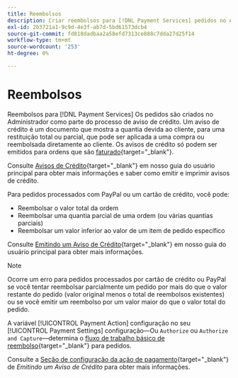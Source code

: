 ```yaml
---
title: Reembolsos
description: Criar reembolsos para [!DNL Payment Services] pedidos no Administrador como parte do processo de aviso de crédito.
exl-id: 2b3721a1-9c9d-4e3f-ab7d-5bd61573dcb4
source-git-commit: fd818dadbaa2a58efd7313ce888c7dda27d25f14
workflow-type: tm+mt
source-wordcount: '253'
ht-degree: 0%

---
```


# Reembolsos

Reembolsos para [!DNL Payment Services] Os pedidos são criados no Administrador como parte do processo de aviso de crédito. Um aviso de crédito é um documento que mostra a quantia devida ao cliente, para uma restituição total ou parcial, que pode ser aplicada a uma compra ou reembolsada diretamente ao cliente. Os avisos de crédito só podem ser emitidos para ordens que são [faturado](https://docs.magento.com/user-guide/sales/invoice-create.html){target="_blank"}.

Consulte [Avisos de Crédito](https://docs.magento.com/user-guide/sales/credit-memos.html){target="_blank"} em nosso guia do usuário principal para obter mais informações e saber como emitir e imprimir avisos de crédito.

Para pedidos processados com PayPal ou um cartão de crédito, você pode:

* Reembolsar o valor total da ordem
* Reembolsar uma quantia parcial de uma ordem (ou várias quantias parciais)
* Reembolsar um valor inferior ao valor de um item de pedido específico

Consulte [Emitindo um Aviso de Crédito](https://docs.magento.com/user-guide/sales/credit-memo-create.html){target="_blank"} em nosso guia do usuário principal para obter mais informações.

>[!NOTE]
>
>Ocorre um erro para pedidos processados por cartão de crédito ou PayPal se você tentar reembolsar parcialmente um pedido por mais do que o valor restante do pedido (valor original menos o total de reembolsos existentes) ou se você emitir um reembolso por um valor maior do que o valor total do pedido.

A variável [!UICONTROL Payment Action] configuração no seu [!UICONTROL Payment Settings] configuração—Ou `Authorize` ou `Authorize and Capture`—determina o [fluxo de trabalho básico de reembolso](https://docs.magento.com/user-guide/sales/credit-memos.html#refund-workflow){target="_blank"} para pedidos.

Consulte a [Seção de configuração da ação de pagamento](https://docs.magento.com/user-guide/sales/credit-memo-create.html#payment-action-setting){target="_blank"} de _Emitindo um Aviso de Crédito_ para obter mais informações.
